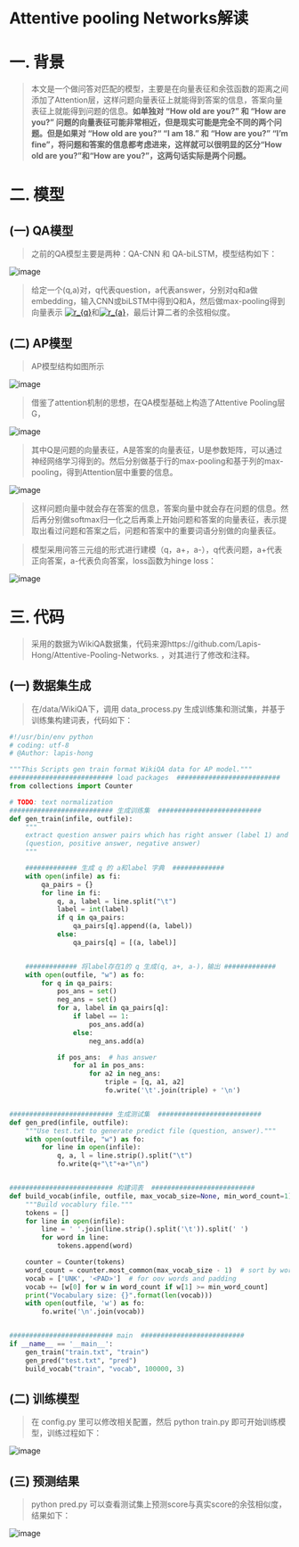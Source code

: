 Attentive pooling Networks解读
=============================

# 一. 背景

> 本文是一个做问答对匹配的模型，主要是在向量表征和余弦函数的距离之间添加了Attention层，这样问题向量表征上就能得到答案的信息，答案向量表征上就能得到问题的信息。**如单独对 “How old are you?” 和 “How are you?” 问题的向量表征可能非常相近，但是现实可能是完全不同的两个问题。但是如果对 “How old are you?“ “I am 18.” 和 “How are you?” “I’m fine”，将问题和答案的信息都考虑进来，这样就可以很明显的区分“How old are you?”和“How are you?”，这两句话实际是两个问题。**

# 二. 模型

## (一) QA模型

> 之前的QA模型主要是两种：QA-CNN 和 QA-biLSTM，模型结构如下：

![image](https://github.com/ShaoQiBNU/NLP_QA--Attentive-pooling-Networks/blob/master/image/1.png)

> 给定一个(q,a)对，q代表question，a代表answer，分别对q和a做embedding，输入CNN或biLSTM中得到Q和A，然后做max-pooling得到向量表示 <a href="https://www.codecogs.com/eqnedit.php?latex=r_{q}" target="_blank"><img src="https://latex.codecogs.com/svg.latex?r_{q}" title="r_{q}" /></a>和<a href="https://www.codecogs.com/eqnedit.php?latex=r_{a}" target="_blank"><img src="https://latex.codecogs.com/svg.latex?r_{a}" title="r_{a}" /></a>，最后计算二者的余弦相似度。

## (二) AP模型

> AP模型结构如图所示

![image](https://github.com/ShaoQiBNU/NLP_QA--Attentive-pooling-Networks/blob/master/image/2.png)

> 借鉴了attention机制的思想，在QA模型基础上构造了Attentive Pooling层G，

![image](https://github.com/ShaoQiBNU/NLP_QA--Attentive-pooling-Networks/blob/master/image/3.png)

> 其中Q是问题的向量表征，A是答案的向量表征，U是参数矩阵，可以通过神经网络学习得到的。然后分别做基于行的max-pooling和基于列的max-pooling，得到Attention层中重要的信息。

![image](https://github.com/ShaoQiBNU/NLP_QA--Attentive-pooling-Networks/blob/master/image/4.png)

> 这样问题向量中就会存在答案的信息，答案向量中就会存在问题的信息。然后再分别做softmax归一化之后再乘上开始问题和答案的向量表征，表示提取出看过问题和答案之后，问题和答案中的重要词语分别做的向量表征。

> 模型采用问答三元组的形式进行建模（q，a+，a-），q代表问题，a+代表正向答案，a-代表负向答案，loss函数为hinge loss：

![image](https://github.com/ShaoQiBNU/NLP_QA--Attentive-pooling-Networks/blob/master/image/5.png)

# 三. 代码

> 采用的数据为WikiQA数据集，代码来源https://github.com/Lapis-Hong/Attentive-Pooling-Networks. ，对其进行了修改和注释。

## (一) 数据集生成

> 在/data/WikiQA下，调用 data_process.py 生成训练集和测试集，并基于训练集构建词表，代码如下：

```python
#!/usr/bin/env python
# coding: utf-8
# @Author: lapis-hong

"""This Scripts gen train format WikiQA data for AP model."""
########################## load packages  ##########################
from collections import Counter

# TODO: text normalization
########################## 生成训练集  ##########################
def gen_train(infile, outfile):
    """
    extract question answer pairs which has right answer (label 1) and gen triple
    (question, positive answer, negative answer)
    """

    ############# 生成 q 的 a和label 字典  #############
    with open(infile) as fi:
        qa_pairs = {}
        for line in fi:
            q, a, label = line.split("\t")
            label = int(label)
            if q in qa_pairs:
                qa_pairs[q].append((a, label))
            else:
                qa_pairs[q] = [(a, label)]


    ############# 将label存在1的 q 生成(q, a+, a-)，输出 #############
    with open(outfile, "w") as fo:
        for q in qa_pairs:
            pos_ans = set()
            neg_ans = set()
            for a, label in qa_pairs[q]:
                if label == 1:
                    pos_ans.add(a)
                else:
                    neg_ans.add(a)

            if pos_ans:  # has answer
                for a1 in pos_ans:
                    for a2 in neg_ans:
                        triple = [q, a1, a2]
                        fo.write('\t'.join(triple) + '\n')


########################## 生成测试集  ##########################
def gen_pred(infile, outfile):
    """Use test.txt to generate predict file (question, answer)."""
    with open(outfile, "w") as fo:
        for line in open(infile):
            q, a, l = line.strip().split("\t")
            fo.write(q+"\t"+a+"\n")


########################## 构建词表  ##########################
def build_vocab(infile, outfile, max_vocab_size=None, min_word_count=1):
    """Build vocablury file."""
    tokens = []
    for line in open(infile):
        line = ' '.join(line.strip().split('\t')).split(' ')
        for word in line:
            tokens.append(word)

    counter = Counter(tokens)
    word_count = counter.most_common(max_vocab_size - 1)  # sort by word freq.
    vocab = ['UNK', '<PAD>']  # for oov words and padding
    vocab += [w[0] for w in word_count if w[1] >= min_word_count]
    print("Vocabulary size: {}".format(len(vocab)))
    with open(outfile, 'w') as fo:
        fo.write('\n'.join(vocab))


########################## main  ##########################
if __name__ == '__main__':
    gen_train("train.txt", "train")
    gen_pred("test.txt", "pred")
    build_vocab("train", "vocab", 100000, 3)
```

## (二) 训练模型

> 在 config.py 里可以修改相关配置，然后 python train.py 即可开始训练模型，训练过程如下：

![image](https://github.com/ShaoQiBNU/NLP_QA--Attentive-pooling-Networks/blob/master/image/5.png)

## (三) 预测结果

> python pred.py 可以查看测试集上预测score与真实score的余弦相似度，结果如下：

![image](https://github.com/ShaoQiBNU/NLP_QA--Attentive-pooling-Networks/blob/master/image/5.png)
